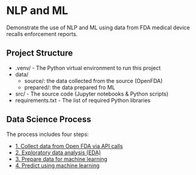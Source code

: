 # NLP and ML

Demonstrate the use of NLP and ML using data from FDA medical device recalls enforcement reports.

## Project Structure

- .venv/ - The Python virtual environment to run this project
- data/
  - source/: the data collected from the source (OpenFDA)
  - prepared/: the data prepared fro ML 
- src/ - The source code (Jupyter notebooks & Python scripts)
- requirements.txt - The list of required Python libraries

## Data Science Process 

The process includes four steps:

- [1. Collect data from Open FDA via API calls](1_collect.ipynb)
- [2. Exploratory data analysis (EDA)](2_explore.ipynb)
- [3. Prepare data for machine learning](3_prepare.ipynb)
- [4. Predict using machine learning](4_predict.ipynb)




